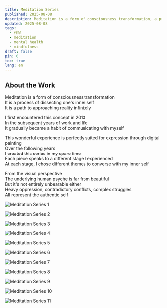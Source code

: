 ```yaml
---
title: Meditation Series
published: 2025-08-08
description: Meditation is a form of consciousness transformation, a process of dissecting one's inner self, and a path to approaching reality infinitely. I first encountered this concept in 2013, and in the subsequent years of work and life, it gradually became a habit of communicating with myself.
updated: 2025-08-08
tags:
  - 作品
  - meditation
  - mental health
  - mindfulness
draft: false
pin: 0
toc: true
lang: en
---
```


## About the Work

Meditation is a form of consciousness transformation  
It is a process of dissecting one's inner self  
It is a path to approaching reality infinitely  

I first encountered this concept in 2013  
In the subsequent years of work and life  
It gradually became a habit of communicating with myself  

This wonderful experience is perfectly suited for expression through digital painting  
Over the following years  
I created this series in my spare time  
Each piece speaks to a different stage I experienced  
At each stage, I chose different themes to converse with my inner self  

From the visual perspective  
The underlying human psyche is far from beautiful  
But it's not entirely unbearable either  
Heavy oppression, contradictory conflicts, complex struggles  
All represent the authentic self  

![Meditation Series 1](../_images/冥想系列-1754664741640.webp)

![Meditation Series 2](../_images/冥想系列-1754664750528.webp)

![Meditation Series 3](../_images/冥想系列-1754664757458.webp)

![Meditation Series 4](../_images/冥想系列-1754664764581.webp)

![Meditation Series 5](../_images/冥想系列-1754664772045.webp)

![Meditation Series 6](../_images/冥想系列-1754664780351.webp)

![Meditation Series 7](../_images/冥想系列-1754664786331.webp)

![Meditation Series 8](../_images/冥想系列-1754664798635.webp)

![Meditation Series 9](../_images/冥想系列-1754664814920.webp)

![Meditation Series 10](../_images/冥想系列-1754664822895.webp)

![Meditation Series 11](../_images/冥想系列-1754664829706.webp)